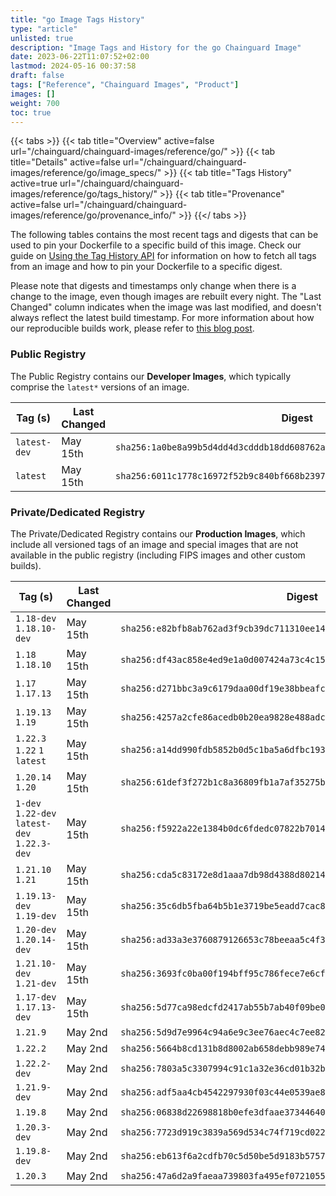 ```yaml
---
title: "go Image Tags History"
type: "article"
unlisted: true
description: "Image Tags and History for the go Chainguard Image"
date: 2023-06-22T11:07:52+02:00
lastmod: 2024-05-16 00:37:58
draft: false
tags: ["Reference", "Chainguard Images", "Product"]
images: []
weight: 700
toc: true
---
```


{{< tabs >}}
{{< tab title="Overview" active=false url="/chainguard/chainguard-images/reference/go/" >}}
{{< tab title="Details" active=false url="/chainguard/chainguard-images/reference/go/image_specs/" >}}
{{< tab title="Tags History" active=true url="/chainguard/chainguard-images/reference/go/tags_history/" >}}
{{< tab title="Provenance" active=false url="/chainguard/chainguard-images/reference/go/provenance_info/" >}}
{{</ tabs >}}

The following tables contains the most recent tags and digests that can be used to pin your Dockerfile to a specific build of this image. Check our guide on [Using the Tag History API](/chainguard/chainguard-images/using-the-tag-history-api/) for information on how to fetch all tags from an image and how to pin your Dockerfile to a specific digest.

Please note that digests and timestamps only change when there is a change to the image, even though images are rebuilt every night. The "Last Changed" column indicates when the image was last modified, and doesn't always reflect the latest build timestamp. For more information about how our reproducible builds work, please refer to [this blog post](https://www.chainguard.dev/unchained/reproducing-chainguards-reproducible-image-builds).

### Public Registry
The Public Registry contains our **Developer Images**, which typically comprise the `latest*` versions of an image.

| Tag (s)       | Last Changed | Digest                                                                    |
|---------------|--------------|---------------------------------------------------------------------------|
|  `latest-dev` | May 15th     | `sha256:1a0be8a99b5d4dd4d3cdddb18dd608762a040be613cceb16ef02911b92adc641` |
|  `latest`     | May 15th     | `sha256:6011c1778c16972f52b9c840bf668b23973e5cdfa5ad09ce24af6c76673bc492` |


### Private/Dedicated Registry
The Private/Dedicated Registry contains our **Production Images**, which include all versioned tags of an image and special images that are not available in the public registry (including FIPS images and other custom builds).

| Tag (s)                                       | Last Changed | Digest                                                                    |
|-----------------------------------------------|--------------|---------------------------------------------------------------------------|
|  `1.18-dev` `1.18.10-dev`                     | May 15th     | `sha256:e82bfb8ab762ad3f9cb39dc711310ee14bd6bf1003135b530d133e945233ecba` |
|  `1.18` `1.18.10`                             | May 15th     | `sha256:df43ac858e4ed9e1a0d007424a73c4c154ed137f89e4b6876cbf75fae1f039ea` |
|  `1.17` `1.17.13`                             | May 15th     | `sha256:d271bbc3a9c6179daa00df19e38bbeafcef0243322ef3aa82fa4d1422e8b1bb2` |
|  `1.19.13` `1.19`                             | May 15th     | `sha256:4257a2cfe86acedb0b20ea9828e488adc950c63f074ad95a8d3202b99caed312` |
|  `1.22.3` `1.22` `1` `latest`                 | May 15th     | `sha256:a14dd990fdb5852b0d5c1ba5a6dfbc193464305148fc4463cd184b580e11c218` |
|  `1.20.14` `1.20`                             | May 15th     | `sha256:61def3f272b1c8a36809fb1a7af35275b61fc509dcc1fc7150059f731abd49a4` |
|  `1-dev` `1.22-dev` `latest-dev` `1.22.3-dev` | May 15th     | `sha256:f5922a22e1384b0dc6fdedc07822b701448750ac939d3ef9c57150d796c79e0a` |
|  `1.21.10` `1.21`                             | May 15th     | `sha256:cda5c83172e8d1aaa7db98d4388d80214b2c74ef1415d2b112c4ff5bd90fc155` |
|  `1.19.13-dev` `1.19-dev`                     | May 15th     | `sha256:35c6db5fba64b5b1e3719be5eadd7cac81e64df4edcdab50419d941f3b09ebb5` |
|  `1.20-dev` `1.20.14-dev`                     | May 15th     | `sha256:ad33a3e3760879126653c78beeaa5c4f3df3322b8326c2b005b269deedb87d0b` |
|  `1.21.10-dev` `1.21-dev`                     | May 15th     | `sha256:3693fc0ba00f194bff95c786fece7e6cf850fd81a338d60bfaf1157b3ce4e8be` |
|  `1.17-dev` `1.17.13-dev`                     | May 15th     | `sha256:5d77ca98edcfd2417ab55b7ab40f09be0440bab98ab1ef897bb055aaeff86bc4` |
|  `1.21.9`                                     | May 2nd      | `sha256:5d9d7e9964c94a6e9c3ee76aec4c7ee8241270a84b6aa0117bc9f36eea1c1c5f` |
|  `1.22.2`                                     | May 2nd      | `sha256:5664b8cd131b8d8002ab658debb989e74504a0a63cc6c8b5e5b634612d61df84` |
|  `1.22.2-dev`                                 | May 2nd      | `sha256:7803a5c3307994c91c1a32e36cd01b32b82c32babb952599aefdd0ed827c3e89` |
|  `1.21.9-dev`                                 | May 2nd      | `sha256:adf5aa4cb4542297930f03c44e0539ae89acdc8e565c26fffee6dca569e5891b` |
|  `1.19.8`                                     | May 2nd      | `sha256:06838d22698818b0efe3dfaae3734464070be3061e379266f6c710728b22cb54` |
|  `1.20.3-dev`                                 | May 2nd      | `sha256:7723d919c3839a569d534c74f719cd02232ad13e4a1185a381909422f2e87c8c` |
|  `1.19.8-dev`                                 | May 2nd      | `sha256:eb613f6a2cdfb70c5d50be5d9183b575754ec83fee35e8f62d7cb02b7875bbb2` |
|  `1.20.3`                                     | May 2nd      | `sha256:47a6d2a9faeaa739803fa495ef0721055a24142ebd1f0ab4e2306b6cebf860d1` |

